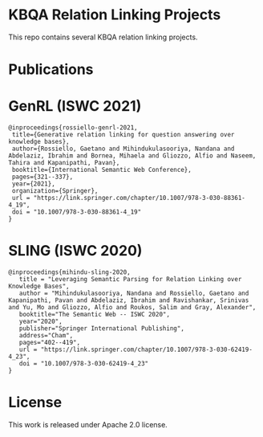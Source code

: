 # KBQA Relation Linking Projects

This repo contains several KBQA relation linking projects.

 # Publications

# GenRL (ISWC 2021)

 ```
@inproceedings{rossiello-genrl-2021,
  title={Generative relation linking for question answering over knowledge bases},
  author={Rossiello, Gaetano and Mihindukulasooriya, Nandana and Abdelaziz, Ibrahim and Bornea, Mihaela and Gliozzo, Alfio and Naseem, Tahira and Kapanipathi, Pavan},
  booktitle={International Semantic Web Conference},
  pages={321--337},
  year={2021},
  organization={Springer},
  url = "https://link.springer.com/chapter/10.1007/978-3-030-88361-4_19",
  doi = "10.1007/978-3-030-88361-4_19"
}
```

# SLING (ISWC 2020)
 
 ```
@inproceedings{mihindu-sling-2020,
    title = "Leveraging Semantic Parsing for Relation Linking over Knowledge Bases",
    author = "Mihindukulasooriya, Nandana and Rossiello, Gaetano and Kapanipathi, Pavan and Abdelaziz, Ibrahim and Ravishankar, Srinivas and Yu, Mo and Gliozzo, Alfio and Roukos, Salim and Gray, Alexander",
    booktitle="The Semantic Web -- ISWC 2020",
    year="2020",
    publisher="Springer International Publishing",
    address="Cham",
    pages="402--419",
    url = "https://link.springer.com/chapter/10.1007/978-3-030-62419-4_23",
    doi = "10.1007/978-3-030-62419-4_23"
}
```
 
 # License
  
 This work is released under Apache 2.0 license.